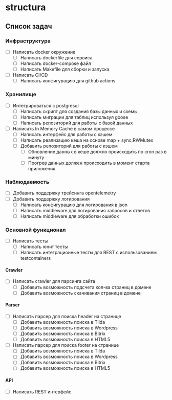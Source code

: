 # structura

## Список задач

### Инфраструктура

- [ ] Написать docker окружение
    - [ ] Написать dockerfile для сервиса
    - [ ] Написать docker-compose файл
    - [ ] Написать Makefile для сборки и запуска
- [ ] Написать CI/CD
    - [ ] Написать конфигурацию для github actions

### Хранилище

- [ ] Интегрироваться с postgresql
    - [ ] Написать скрипт для создания базы данных и схемы
    - [ ] Написать миграции для таблиц используя goose
    - [ ] Написать репозиторий для работы с базой данных
- [ ] Написать In Memory Cache в самом процессе
    - [ ] Написать интерфейс для работы с кэшем
    - [ ] Написать реализацию кэша на основе map + sync.RWMutex
    - [ ] Добавить репозиторий для работы с кэшем
        - [ ] Обновление данных в кеше должно происходить по cron раз в минуту
        - [ ] Прогрев данных должен происходить в момент старта приложения

### Наблюдаемость

- [ ] Добавить поддержку трейсинга opentelemetry
- [ ] Добавить поддержку логирования
    - [ ] Написать конфигурацию для логирования в json
    - [ ] Написать middleware для логирования запросов и ответов
    - [ ] Написать middleware для обработки ошибок

### Основной функционал

- [ ] Написать тесты
    - [ ] Написать юнит тесты
    - [ ] Написать интеграционные тесты для REST с использованием testcontainers

#### Crawler

- [ ] Написать crawler для парсинга сайта
    - [ ] Добавить возможность подсчета кол-ва страниц в домене
    - [ ] Добавить возможность скачивания страниц в домене

#### Parser

- [ ] Написать парсер для поиска header на странице
    - [ ] Добавить возможность поиска в Tilda
    - [ ] Добавить возможность поиска в Wordpress
    - [ ] Добавить возможность поиска в Bitrix
    - [ ] Добавить возможность поиска в HTML5
- [ ] Написать парсер для поиска footer на странице
    - [ ] Добавить возможность поиска в Tilda
    - [ ] Добавить возможность поиска в Wordpress
    - [ ] Добавить возможность поиска в Bitrix
    - [ ] Добавить возможность поиска в HTML5

#### API

- [ ] Написать REST интерфейс

